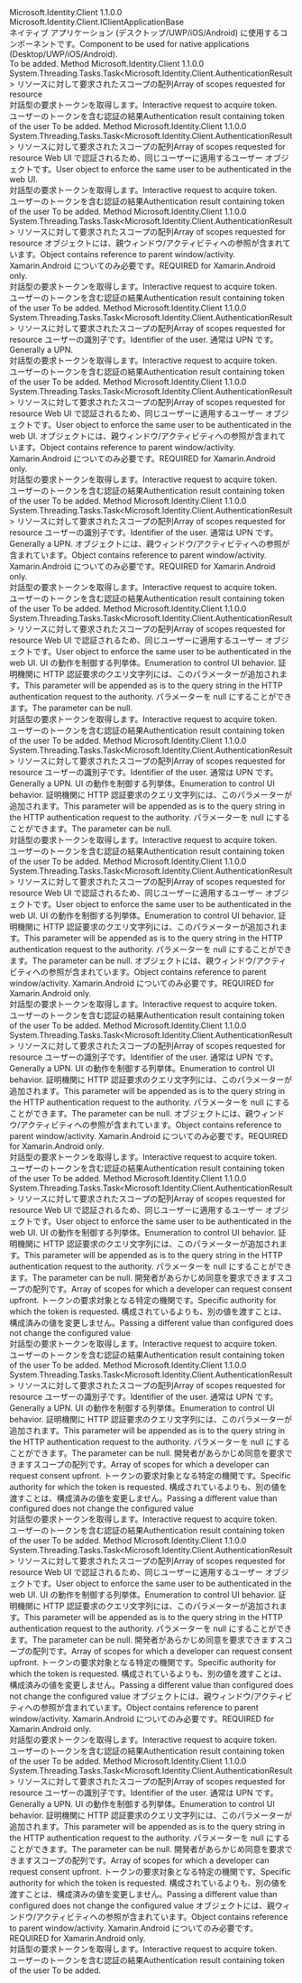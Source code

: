 <Type Name="IPublicClientApplication" FullName="Microsoft.Identity.Client.IPublicClientApplication">
  <TypeSignature Language="C#" Value="public interface IPublicClientApplication : Microsoft.Identity.Client.IClientApplicationBase" />
  <TypeSignature Language="ILAsm" Value=".class public interface auto ansi abstract IPublicClientApplication implements class Microsoft.Identity.Client.IClientApplicationBase" />
  <TypeSignature Language="DocId" Value="T:Microsoft.Identity.Client.IPublicClientApplication" />
  <TypeSignature Language="VB.NET" Value="Public Interface IPublicClientApplication&#xA;Implements IClientApplicationBase" />
  <TypeSignature Language="F#" Value="type IPublicClientApplication = interface&#xA;    interface IClientApplicationBase" />
  <AssemblyInfo>
    <AssemblyName>Microsoft.Identity.Client</AssemblyName>
    <AssemblyVersion>1.1.0.0</AssemblyVersion>
  </AssemblyInfo>
  <Interfaces>
    <Interface>
      <InterfaceName>Microsoft.Identity.Client.IClientApplicationBase</InterfaceName>
    </Interface>
  </Interfaces>
  <Docs>
    <summary>
            <span data-ttu-id="3cfb1-101">ネイティブ アプリケーション (デスクトップ/UWP/iOS/Android) に使用するコンポーネントです。</span><span class="sxs-lookup"><span data-stu-id="3cfb1-101">Component to be used for native applications (Desktop/UWP/iOS/Android).</span></span>
            </summary>
    <remarks>To be added.</remarks>
  </Docs>
  <Members>
    <Member MemberName="AcquireTokenAsync">
      <MemberSignature Language="C#" Value="public System.Threading.Tasks.Task&lt;Microsoft.Identity.Client.AuthenticationResult&gt; AcquireTokenAsync (System.Collections.Generic.IEnumerable&lt;string&gt; scopes);" />
      <MemberSignature Language="ILAsm" Value=".method public hidebysig newslot virtual instance class System.Threading.Tasks.Task`1&lt;class Microsoft.Identity.Client.AuthenticationResult&gt; AcquireTokenAsync(class System.Collections.Generic.IEnumerable`1&lt;string&gt; scopes) cil managed" />
      <MemberSignature Language="DocId" Value="M:Microsoft.Identity.Client.IPublicClientApplication.AcquireTokenAsync(System.Collections.Generic.IEnumerable{System.String})" />
      <MemberSignature Language="VB.NET" Value="Public Function AcquireTokenAsync (scopes As IEnumerable(Of String)) As Task(Of AuthenticationResult)" />
      <MemberSignature Language="F#" Value="abstract member AcquireTokenAsync : seq&lt;string&gt; -&gt; System.Threading.Tasks.Task&lt;Microsoft.Identity.Client.AuthenticationResult&gt;" Usage="iPublicClientApplication.AcquireTokenAsync scopes" />
      <MemberType>Method</MemberType>
      <AssemblyInfo>
        <AssemblyName>Microsoft.Identity.Client</AssemblyName>
        <AssemblyVersion>1.1.0.0</AssemblyVersion>
      </AssemblyInfo>
      <ReturnValue>
        <ReturnType>System.Threading.Tasks.Task&lt;Microsoft.Identity.Client.AuthenticationResult&gt;</ReturnType>
      </ReturnValue>
      <Parameters>
        <Parameter Name="scopes" Type="System.Collections.Generic.IEnumerable&lt;System.String&gt;" />
      </Parameters>
      <Docs>
        <param name="scopes"><span data-ttu-id="3cfb1-102">リソースに対して要求されたスコープの配列</span><span class="sxs-lookup"><span data-stu-id="3cfb1-102">Array of scopes requested for resource</span></span></param>
        <summary>
            <span data-ttu-id="3cfb1-103">対話型の要求トークンを取得します。</span><span class="sxs-lookup"><span data-stu-id="3cfb1-103">Interactive request to acquire token.</span></span> 
            </summary>
        <returns><span data-ttu-id="3cfb1-104">ユーザーのトークンを含む認証の結果</span><span class="sxs-lookup"><span data-stu-id="3cfb1-104">Authentication result containing token of the user</span></span></returns>
        <remarks>To be added.</remarks>
      </Docs>
    </Member>
    <Member MemberName="AcquireTokenAsync">
      <MemberSignature Language="C#" Value="public System.Threading.Tasks.Task&lt;Microsoft.Identity.Client.AuthenticationResult&gt; AcquireTokenAsync (System.Collections.Generic.IEnumerable&lt;string&gt; scopes, Microsoft.Identity.Client.IUser user);" />
      <MemberSignature Language="ILAsm" Value=".method public hidebysig newslot virtual instance class System.Threading.Tasks.Task`1&lt;class Microsoft.Identity.Client.AuthenticationResult&gt; AcquireTokenAsync(class System.Collections.Generic.IEnumerable`1&lt;string&gt; scopes, class Microsoft.Identity.Client.IUser user) cil managed" />
      <MemberSignature Language="DocId" Value="M:Microsoft.Identity.Client.IPublicClientApplication.AcquireTokenAsync(System.Collections.Generic.IEnumerable{System.String},Microsoft.Identity.Client.IUser)" />
      <MemberSignature Language="VB.NET" Value="Public Function AcquireTokenAsync (scopes As IEnumerable(Of String), user As IUser) As Task(Of AuthenticationResult)" />
      <MemberSignature Language="F#" Value="abstract member AcquireTokenAsync : seq&lt;string&gt; * Microsoft.Identity.Client.IUser -&gt; System.Threading.Tasks.Task&lt;Microsoft.Identity.Client.AuthenticationResult&gt;" Usage="iPublicClientApplication.AcquireTokenAsync (scopes, user)" />
      <MemberType>Method</MemberType>
      <AssemblyInfo>
        <AssemblyName>Microsoft.Identity.Client</AssemblyName>
        <AssemblyVersion>1.1.0.0</AssemblyVersion>
      </AssemblyInfo>
      <ReturnValue>
        <ReturnType>System.Threading.Tasks.Task&lt;Microsoft.Identity.Client.AuthenticationResult&gt;</ReturnType>
      </ReturnValue>
      <Parameters>
        <Parameter Name="scopes" Type="System.Collections.Generic.IEnumerable&lt;System.String&gt;" />
        <Parameter Name="user" Type="Microsoft.Identity.Client.IUser" />
      </Parameters>
      <Docs>
        <param name="scopes"><span data-ttu-id="3cfb1-105">リソースに対して要求されたスコープの配列</span><span class="sxs-lookup"><span data-stu-id="3cfb1-105">Array of scopes requested for resource</span></span></param>
        <param name="user"><span data-ttu-id="3cfb1-106">Web UI で認証されるため、同じユーザーに適用するユーザー オブジェクトです。</span><span class="sxs-lookup"><span data-stu-id="3cfb1-106">User object to enforce the same user to be authenticated in the web UI.</span></span></param>
        <summary>
            <span data-ttu-id="3cfb1-107">対話型の要求トークンを取得します。</span><span class="sxs-lookup"><span data-stu-id="3cfb1-107">Interactive request to acquire token.</span></span> 
            </summary>
        <returns><span data-ttu-id="3cfb1-108">ユーザーのトークンを含む認証の結果</span><span class="sxs-lookup"><span data-stu-id="3cfb1-108">Authentication result containing token of the user</span></span></returns>
        <remarks>To be added.</remarks>
      </Docs>
    </Member>
    <Member MemberName="AcquireTokenAsync">
      <MemberSignature Language="C#" Value="public System.Threading.Tasks.Task&lt;Microsoft.Identity.Client.AuthenticationResult&gt; AcquireTokenAsync (System.Collections.Generic.IEnumerable&lt;string&gt; scopes, Microsoft.Identity.Client.UIParent parent);" />
      <MemberSignature Language="ILAsm" Value=".method public hidebysig newslot virtual instance class System.Threading.Tasks.Task`1&lt;class Microsoft.Identity.Client.AuthenticationResult&gt; AcquireTokenAsync(class System.Collections.Generic.IEnumerable`1&lt;string&gt; scopes, class Microsoft.Identity.Client.UIParent parent) cil managed" />
      <MemberSignature Language="DocId" Value="M:Microsoft.Identity.Client.IPublicClientApplication.AcquireTokenAsync(System.Collections.Generic.IEnumerable{System.String},Microsoft.Identity.Client.UIParent)" />
      <MemberSignature Language="VB.NET" Value="Public Function AcquireTokenAsync (scopes As IEnumerable(Of String), parent As UIParent) As Task(Of AuthenticationResult)" />
      <MemberSignature Language="F#" Value="abstract member AcquireTokenAsync : seq&lt;string&gt; * Microsoft.Identity.Client.UIParent -&gt; System.Threading.Tasks.Task&lt;Microsoft.Identity.Client.AuthenticationResult&gt;" Usage="iPublicClientApplication.AcquireTokenAsync (scopes, parent)" />
      <MemberType>Method</MemberType>
      <AssemblyInfo>
        <AssemblyName>Microsoft.Identity.Client</AssemblyName>
        <AssemblyVersion>1.1.0.0</AssemblyVersion>
      </AssemblyInfo>
      <ReturnValue>
        <ReturnType>System.Threading.Tasks.Task&lt;Microsoft.Identity.Client.AuthenticationResult&gt;</ReturnType>
      </ReturnValue>
      <Parameters>
        <Parameter Name="scopes" Type="System.Collections.Generic.IEnumerable&lt;System.String&gt;" />
        <Parameter Name="parent" Type="Microsoft.Identity.Client.UIParent" />
      </Parameters>
      <Docs>
        <param name="scopes"><span data-ttu-id="3cfb1-109">リソースに対して要求されたスコープの配列</span><span class="sxs-lookup"><span data-stu-id="3cfb1-109">Array of scopes requested for resource</span></span></param>
        <param name="parent"><span data-ttu-id="3cfb1-110">オブジェクトには、親ウィンドウ/アクティビティへの参照が含まれています。</span><span class="sxs-lookup"><span data-stu-id="3cfb1-110">Object contains reference to parent window/activity.</span></span> <span data-ttu-id="3cfb1-111">Xamarin.Android についてのみ必要です。</span><span class="sxs-lookup"><span data-stu-id="3cfb1-111">REQUIRED for Xamarin.Android only.</span></span></param>
        <summary>
            <span data-ttu-id="3cfb1-112">対話型の要求トークンを取得します。</span><span class="sxs-lookup"><span data-stu-id="3cfb1-112">Interactive request to acquire token.</span></span> 
            </summary>
        <returns><span data-ttu-id="3cfb1-113">ユーザーのトークンを含む認証の結果</span><span class="sxs-lookup"><span data-stu-id="3cfb1-113">Authentication result containing token of the user</span></span></returns>
        <remarks>To be added.</remarks>
      </Docs>
    </Member>
    <Member MemberName="AcquireTokenAsync">
      <MemberSignature Language="C#" Value="public System.Threading.Tasks.Task&lt;Microsoft.Identity.Client.AuthenticationResult&gt; AcquireTokenAsync (System.Collections.Generic.IEnumerable&lt;string&gt; scopes, string loginHint);" />
      <MemberSignature Language="ILAsm" Value=".method public hidebysig newslot virtual instance class System.Threading.Tasks.Task`1&lt;class Microsoft.Identity.Client.AuthenticationResult&gt; AcquireTokenAsync(class System.Collections.Generic.IEnumerable`1&lt;string&gt; scopes, string loginHint) cil managed" />
      <MemberSignature Language="DocId" Value="M:Microsoft.Identity.Client.IPublicClientApplication.AcquireTokenAsync(System.Collections.Generic.IEnumerable{System.String},System.String)" />
      <MemberSignature Language="VB.NET" Value="Public Function AcquireTokenAsync (scopes As IEnumerable(Of String), loginHint As String) As Task(Of AuthenticationResult)" />
      <MemberSignature Language="F#" Value="abstract member AcquireTokenAsync : seq&lt;string&gt; * string -&gt; System.Threading.Tasks.Task&lt;Microsoft.Identity.Client.AuthenticationResult&gt;" Usage="iPublicClientApplication.AcquireTokenAsync (scopes, loginHint)" />
      <MemberType>Method</MemberType>
      <AssemblyInfo>
        <AssemblyName>Microsoft.Identity.Client</AssemblyName>
        <AssemblyVersion>1.1.0.0</AssemblyVersion>
      </AssemblyInfo>
      <ReturnValue>
        <ReturnType>System.Threading.Tasks.Task&lt;Microsoft.Identity.Client.AuthenticationResult&gt;</ReturnType>
      </ReturnValue>
      <Parameters>
        <Parameter Name="scopes" Type="System.Collections.Generic.IEnumerable&lt;System.String&gt;" />
        <Parameter Name="loginHint" Type="System.String" />
      </Parameters>
      <Docs>
        <param name="scopes"><span data-ttu-id="3cfb1-114">リソースに対して要求されたスコープの配列</span><span class="sxs-lookup"><span data-stu-id="3cfb1-114">Array of scopes requested for resource</span></span></param>
        <param name="loginHint"><span data-ttu-id="3cfb1-115">ユーザーの識別子です。</span><span class="sxs-lookup"><span data-stu-id="3cfb1-115">Identifier of the user.</span></span> <span data-ttu-id="3cfb1-116">通常は UPN です。</span><span class="sxs-lookup"><span data-stu-id="3cfb1-116">Generally a UPN.</span></span></param>
        <summary>
            <span data-ttu-id="3cfb1-117">対話型の要求トークンを取得します。</span><span class="sxs-lookup"><span data-stu-id="3cfb1-117">Interactive request to acquire token.</span></span> 
            </summary>
        <returns><span data-ttu-id="3cfb1-118">ユーザーのトークンを含む認証の結果</span><span class="sxs-lookup"><span data-stu-id="3cfb1-118">Authentication result containing token of the user</span></span></returns>
        <remarks>To be added.</remarks>
      </Docs>
    </Member>
    <Member MemberName="AcquireTokenAsync">
      <MemberSignature Language="C#" Value="public System.Threading.Tasks.Task&lt;Microsoft.Identity.Client.AuthenticationResult&gt; AcquireTokenAsync (System.Collections.Generic.IEnumerable&lt;string&gt; scopes, Microsoft.Identity.Client.IUser user, Microsoft.Identity.Client.UIParent parent);" />
      <MemberSignature Language="ILAsm" Value=".method public hidebysig newslot virtual instance class System.Threading.Tasks.Task`1&lt;class Microsoft.Identity.Client.AuthenticationResult&gt; AcquireTokenAsync(class System.Collections.Generic.IEnumerable`1&lt;string&gt; scopes, class Microsoft.Identity.Client.IUser user, class Microsoft.Identity.Client.UIParent parent) cil managed" />
      <MemberSignature Language="DocId" Value="M:Microsoft.Identity.Client.IPublicClientApplication.AcquireTokenAsync(System.Collections.Generic.IEnumerable{System.String},Microsoft.Identity.Client.IUser,Microsoft.Identity.Client.UIParent)" />
      <MemberSignature Language="VB.NET" Value="Public Function AcquireTokenAsync (scopes As IEnumerable(Of String), user As IUser, parent As UIParent) As Task(Of AuthenticationResult)" />
      <MemberSignature Language="F#" Value="abstract member AcquireTokenAsync : seq&lt;string&gt; * Microsoft.Identity.Client.IUser * Microsoft.Identity.Client.UIParent -&gt; System.Threading.Tasks.Task&lt;Microsoft.Identity.Client.AuthenticationResult&gt;" Usage="iPublicClientApplication.AcquireTokenAsync (scopes, user, parent)" />
      <MemberType>Method</MemberType>
      <AssemblyInfo>
        <AssemblyName>Microsoft.Identity.Client</AssemblyName>
        <AssemblyVersion>1.1.0.0</AssemblyVersion>
      </AssemblyInfo>
      <ReturnValue>
        <ReturnType>System.Threading.Tasks.Task&lt;Microsoft.Identity.Client.AuthenticationResult&gt;</ReturnType>
      </ReturnValue>
      <Parameters>
        <Parameter Name="scopes" Type="System.Collections.Generic.IEnumerable&lt;System.String&gt;" />
        <Parameter Name="user" Type="Microsoft.Identity.Client.IUser" />
        <Parameter Name="parent" Type="Microsoft.Identity.Client.UIParent" />
      </Parameters>
      <Docs>
        <param name="scopes"><span data-ttu-id="3cfb1-119">リソースに対して要求されたスコープの配列</span><span class="sxs-lookup"><span data-stu-id="3cfb1-119">Array of scopes requested for resource</span></span></param>
        <param name="user"><span data-ttu-id="3cfb1-120">Web UI で認証されるため、同じユーザーに適用するユーザー オブジェクトです。</span><span class="sxs-lookup"><span data-stu-id="3cfb1-120">User object to enforce the same user to be authenticated in the web UI.</span></span></param>
        <param name="parent"><span data-ttu-id="3cfb1-121">オブジェクトには、親ウィンドウ/アクティビティへの参照が含まれています。</span><span class="sxs-lookup"><span data-stu-id="3cfb1-121">Object contains reference to parent window/activity.</span></span> <span data-ttu-id="3cfb1-122">Xamarin.Android についてのみ必要です。</span><span class="sxs-lookup"><span data-stu-id="3cfb1-122">REQUIRED for Xamarin.Android only.</span></span></param>
        <summary>
            <span data-ttu-id="3cfb1-123">対話型の要求トークンを取得します。</span><span class="sxs-lookup"><span data-stu-id="3cfb1-123">Interactive request to acquire token.</span></span> 
            </summary>
        <returns><span data-ttu-id="3cfb1-124">ユーザーのトークンを含む認証の結果</span><span class="sxs-lookup"><span data-stu-id="3cfb1-124">Authentication result containing token of the user</span></span></returns>
        <remarks>To be added.</remarks>
      </Docs>
    </Member>
    <Member MemberName="AcquireTokenAsync">
      <MemberSignature Language="C#" Value="public System.Threading.Tasks.Task&lt;Microsoft.Identity.Client.AuthenticationResult&gt; AcquireTokenAsync (System.Collections.Generic.IEnumerable&lt;string&gt; scopes, string loginHint, Microsoft.Identity.Client.UIParent parent);" />
      <MemberSignature Language="ILAsm" Value=".method public hidebysig newslot virtual instance class System.Threading.Tasks.Task`1&lt;class Microsoft.Identity.Client.AuthenticationResult&gt; AcquireTokenAsync(class System.Collections.Generic.IEnumerable`1&lt;string&gt; scopes, string loginHint, class Microsoft.Identity.Client.UIParent parent) cil managed" />
      <MemberSignature Language="DocId" Value="M:Microsoft.Identity.Client.IPublicClientApplication.AcquireTokenAsync(System.Collections.Generic.IEnumerable{System.String},System.String,Microsoft.Identity.Client.UIParent)" />
      <MemberSignature Language="VB.NET" Value="Public Function AcquireTokenAsync (scopes As IEnumerable(Of String), loginHint As String, parent As UIParent) As Task(Of AuthenticationResult)" />
      <MemberSignature Language="F#" Value="abstract member AcquireTokenAsync : seq&lt;string&gt; * string * Microsoft.Identity.Client.UIParent -&gt; System.Threading.Tasks.Task&lt;Microsoft.Identity.Client.AuthenticationResult&gt;" Usage="iPublicClientApplication.AcquireTokenAsync (scopes, loginHint, parent)" />
      <MemberType>Method</MemberType>
      <AssemblyInfo>
        <AssemblyName>Microsoft.Identity.Client</AssemblyName>
        <AssemblyVersion>1.1.0.0</AssemblyVersion>
      </AssemblyInfo>
      <ReturnValue>
        <ReturnType>System.Threading.Tasks.Task&lt;Microsoft.Identity.Client.AuthenticationResult&gt;</ReturnType>
      </ReturnValue>
      <Parameters>
        <Parameter Name="scopes" Type="System.Collections.Generic.IEnumerable&lt;System.String&gt;" />
        <Parameter Name="loginHint" Type="System.String" />
        <Parameter Name="parent" Type="Microsoft.Identity.Client.UIParent" />
      </Parameters>
      <Docs>
        <param name="scopes"><span data-ttu-id="3cfb1-125">リソースに対して要求されたスコープの配列</span><span class="sxs-lookup"><span data-stu-id="3cfb1-125">Array of scopes requested for resource</span></span></param>
        <param name="loginHint"><span data-ttu-id="3cfb1-126">ユーザーの識別子です。</span><span class="sxs-lookup"><span data-stu-id="3cfb1-126">Identifier of the user.</span></span> <span data-ttu-id="3cfb1-127">通常は UPN です。</span><span class="sxs-lookup"><span data-stu-id="3cfb1-127">Generally a UPN.</span></span></param>
        <param name="parent"><span data-ttu-id="3cfb1-128">オブジェクトには、親ウィンドウ/アクティビティへの参照が含まれています。</span><span class="sxs-lookup"><span data-stu-id="3cfb1-128">Object contains reference to parent window/activity.</span></span> <span data-ttu-id="3cfb1-129">Xamarin.Android についてのみ必要です。</span><span class="sxs-lookup"><span data-stu-id="3cfb1-129">REQUIRED for Xamarin.Android only.</span></span></param>
        <summary>
            <span data-ttu-id="3cfb1-130">対話型の要求トークンを取得します。</span><span class="sxs-lookup"><span data-stu-id="3cfb1-130">Interactive request to acquire token.</span></span> 
            </summary>
        <returns><span data-ttu-id="3cfb1-131">ユーザーのトークンを含む認証の結果</span><span class="sxs-lookup"><span data-stu-id="3cfb1-131">Authentication result containing token of the user</span></span></returns>
        <remarks>To be added.</remarks>
      </Docs>
    </Member>
    <Member MemberName="AcquireTokenAsync">
      <MemberSignature Language="C#" Value="public System.Threading.Tasks.Task&lt;Microsoft.Identity.Client.AuthenticationResult&gt; AcquireTokenAsync (System.Collections.Generic.IEnumerable&lt;string&gt; scopes, Microsoft.Identity.Client.IUser user, Microsoft.Identity.Client.UIBehavior behavior, string extraQueryParameters);" />
      <MemberSignature Language="ILAsm" Value=".method public hidebysig newslot virtual instance class System.Threading.Tasks.Task`1&lt;class Microsoft.Identity.Client.AuthenticationResult&gt; AcquireTokenAsync(class System.Collections.Generic.IEnumerable`1&lt;string&gt; scopes, class Microsoft.Identity.Client.IUser user, valuetype Microsoft.Identity.Client.UIBehavior behavior, string extraQueryParameters) cil managed" />
      <MemberSignature Language="DocId" Value="M:Microsoft.Identity.Client.IPublicClientApplication.AcquireTokenAsync(System.Collections.Generic.IEnumerable{System.String},Microsoft.Identity.Client.IUser,Microsoft.Identity.Client.UIBehavior,System.String)" />
      <MemberSignature Language="VB.NET" Value="Public Function AcquireTokenAsync (scopes As IEnumerable(Of String), user As IUser, behavior As UIBehavior, extraQueryParameters As String) As Task(Of AuthenticationResult)" />
      <MemberSignature Language="F#" Value="abstract member AcquireTokenAsync : seq&lt;string&gt; * Microsoft.Identity.Client.IUser * Microsoft.Identity.Client.UIBehavior * string -&gt; System.Threading.Tasks.Task&lt;Microsoft.Identity.Client.AuthenticationResult&gt;" Usage="iPublicClientApplication.AcquireTokenAsync (scopes, user, behavior, extraQueryParameters)" />
      <MemberType>Method</MemberType>
      <AssemblyInfo>
        <AssemblyName>Microsoft.Identity.Client</AssemblyName>
        <AssemblyVersion>1.1.0.0</AssemblyVersion>
      </AssemblyInfo>
      <ReturnValue>
        <ReturnType>System.Threading.Tasks.Task&lt;Microsoft.Identity.Client.AuthenticationResult&gt;</ReturnType>
      </ReturnValue>
      <Parameters>
        <Parameter Name="scopes" Type="System.Collections.Generic.IEnumerable&lt;System.String&gt;" />
        <Parameter Name="user" Type="Microsoft.Identity.Client.IUser" />
        <Parameter Name="behavior" Type="Microsoft.Identity.Client.UIBehavior" />
        <Parameter Name="extraQueryParameters" Type="System.String" />
      </Parameters>
      <Docs>
        <param name="scopes"><span data-ttu-id="3cfb1-132">リソースに対して要求されたスコープの配列</span><span class="sxs-lookup"><span data-stu-id="3cfb1-132">Array of scopes requested for resource</span></span></param>
        <param name="user"><span data-ttu-id="3cfb1-133">Web UI で認証されるため、同じユーザーに適用するユーザー オブジェクトです。</span><span class="sxs-lookup"><span data-stu-id="3cfb1-133">User object to enforce the same user to be authenticated in the web UI.</span></span></param>
        <param name="behavior"><span data-ttu-id="3cfb1-134">UI の動作を制御する列挙体。</span><span class="sxs-lookup"><span data-stu-id="3cfb1-134">Enumeration to control UI behavior.</span></span></param>
        <param name="extraQueryParameters"><span data-ttu-id="3cfb1-135">証明機関に HTTP 認証要求のクエリ文字列には、このパラメーターが追加されます。</span><span class="sxs-lookup"><span data-stu-id="3cfb1-135">This parameter will be appended as is to the query string in the HTTP authentication request to the authority.</span></span> <span data-ttu-id="3cfb1-136">パラメーターを null にすることができます。</span><span class="sxs-lookup"><span data-stu-id="3cfb1-136">The parameter can be null.</span></span></param>
        <summary>
            <span data-ttu-id="3cfb1-137">対話型の要求トークンを取得します。</span><span class="sxs-lookup"><span data-stu-id="3cfb1-137">Interactive request to acquire token.</span></span> 
            </summary>
        <returns><span data-ttu-id="3cfb1-138">ユーザーのトークンを含む認証の結果</span><span class="sxs-lookup"><span data-stu-id="3cfb1-138">Authentication result containing token of the user</span></span></returns>
        <remarks>To be added.</remarks>
      </Docs>
    </Member>
    <Member MemberName="AcquireTokenAsync">
      <MemberSignature Language="C#" Value="public System.Threading.Tasks.Task&lt;Microsoft.Identity.Client.AuthenticationResult&gt; AcquireTokenAsync (System.Collections.Generic.IEnumerable&lt;string&gt; scopes, string loginHint, Microsoft.Identity.Client.UIBehavior behavior, string extraQueryParameters);" />
      <MemberSignature Language="ILAsm" Value=".method public hidebysig newslot virtual instance class System.Threading.Tasks.Task`1&lt;class Microsoft.Identity.Client.AuthenticationResult&gt; AcquireTokenAsync(class System.Collections.Generic.IEnumerable`1&lt;string&gt; scopes, string loginHint, valuetype Microsoft.Identity.Client.UIBehavior behavior, string extraQueryParameters) cil managed" />
      <MemberSignature Language="DocId" Value="M:Microsoft.Identity.Client.IPublicClientApplication.AcquireTokenAsync(System.Collections.Generic.IEnumerable{System.String},System.String,Microsoft.Identity.Client.UIBehavior,System.String)" />
      <MemberSignature Language="VB.NET" Value="Public Function AcquireTokenAsync (scopes As IEnumerable(Of String), loginHint As String, behavior As UIBehavior, extraQueryParameters As String) As Task(Of AuthenticationResult)" />
      <MemberSignature Language="F#" Value="abstract member AcquireTokenAsync : seq&lt;string&gt; * string * Microsoft.Identity.Client.UIBehavior * string -&gt; System.Threading.Tasks.Task&lt;Microsoft.Identity.Client.AuthenticationResult&gt;" Usage="iPublicClientApplication.AcquireTokenAsync (scopes, loginHint, behavior, extraQueryParameters)" />
      <MemberType>Method</MemberType>
      <AssemblyInfo>
        <AssemblyName>Microsoft.Identity.Client</AssemblyName>
        <AssemblyVersion>1.1.0.0</AssemblyVersion>
      </AssemblyInfo>
      <ReturnValue>
        <ReturnType>System.Threading.Tasks.Task&lt;Microsoft.Identity.Client.AuthenticationResult&gt;</ReturnType>
      </ReturnValue>
      <Parameters>
        <Parameter Name="scopes" Type="System.Collections.Generic.IEnumerable&lt;System.String&gt;" />
        <Parameter Name="loginHint" Type="System.String" />
        <Parameter Name="behavior" Type="Microsoft.Identity.Client.UIBehavior" />
        <Parameter Name="extraQueryParameters" Type="System.String" />
      </Parameters>
      <Docs>
        <param name="scopes"><span data-ttu-id="3cfb1-139">リソースに対して要求されたスコープの配列</span><span class="sxs-lookup"><span data-stu-id="3cfb1-139">Array of scopes requested for resource</span></span></param>
        <param name="loginHint"><span data-ttu-id="3cfb1-140">ユーザーの識別子です。</span><span class="sxs-lookup"><span data-stu-id="3cfb1-140">Identifier of the user.</span></span> <span data-ttu-id="3cfb1-141">通常は UPN です。</span><span class="sxs-lookup"><span data-stu-id="3cfb1-141">Generally a UPN.</span></span></param>
        <param name="behavior"><span data-ttu-id="3cfb1-142">UI の動作を制御する列挙体。</span><span class="sxs-lookup"><span data-stu-id="3cfb1-142">Enumeration to control UI behavior.</span></span></param>
        <param name="extraQueryParameters"><span data-ttu-id="3cfb1-143">証明機関に HTTP 認証要求のクエリ文字列には、このパラメーターが追加されます。</span><span class="sxs-lookup"><span data-stu-id="3cfb1-143">This parameter will be appended as is to the query string in the HTTP authentication request to the authority.</span></span> <span data-ttu-id="3cfb1-144">パラメーターを null にすることができます。</span><span class="sxs-lookup"><span data-stu-id="3cfb1-144">The parameter can be null.</span></span></param>
        <summary>
            <span data-ttu-id="3cfb1-145">対話型の要求トークンを取得します。</span><span class="sxs-lookup"><span data-stu-id="3cfb1-145">Interactive request to acquire token.</span></span> 
            </summary>
        <returns><span data-ttu-id="3cfb1-146">ユーザーのトークンを含む認証の結果</span><span class="sxs-lookup"><span data-stu-id="3cfb1-146">Authentication result containing token of the user</span></span></returns>
        <remarks>To be added.</remarks>
      </Docs>
    </Member>
    <Member MemberName="AcquireTokenAsync">
      <MemberSignature Language="C#" Value="public System.Threading.Tasks.Task&lt;Microsoft.Identity.Client.AuthenticationResult&gt; AcquireTokenAsync (System.Collections.Generic.IEnumerable&lt;string&gt; scopes, Microsoft.Identity.Client.IUser user, Microsoft.Identity.Client.UIBehavior behavior, string extraQueryParameters, Microsoft.Identity.Client.UIParent parent);" />
      <MemberSignature Language="ILAsm" Value=".method public hidebysig newslot virtual instance class System.Threading.Tasks.Task`1&lt;class Microsoft.Identity.Client.AuthenticationResult&gt; AcquireTokenAsync(class System.Collections.Generic.IEnumerable`1&lt;string&gt; scopes, class Microsoft.Identity.Client.IUser user, valuetype Microsoft.Identity.Client.UIBehavior behavior, string extraQueryParameters, class Microsoft.Identity.Client.UIParent parent) cil managed" />
      <MemberSignature Language="DocId" Value="M:Microsoft.Identity.Client.IPublicClientApplication.AcquireTokenAsync(System.Collections.Generic.IEnumerable{System.String},Microsoft.Identity.Client.IUser,Microsoft.Identity.Client.UIBehavior,System.String,Microsoft.Identity.Client.UIParent)" />
      <MemberSignature Language="VB.NET" Value="Public Function AcquireTokenAsync (scopes As IEnumerable(Of String), user As IUser, behavior As UIBehavior, extraQueryParameters As String, parent As UIParent) As Task(Of AuthenticationResult)" />
      <MemberSignature Language="F#" Value="abstract member AcquireTokenAsync : seq&lt;string&gt; * Microsoft.Identity.Client.IUser * Microsoft.Identity.Client.UIBehavior * string * Microsoft.Identity.Client.UIParent -&gt; System.Threading.Tasks.Task&lt;Microsoft.Identity.Client.AuthenticationResult&gt;" Usage="iPublicClientApplication.AcquireTokenAsync (scopes, user, behavior, extraQueryParameters, parent)" />
      <MemberType>Method</MemberType>
      <AssemblyInfo>
        <AssemblyName>Microsoft.Identity.Client</AssemblyName>
        <AssemblyVersion>1.1.0.0</AssemblyVersion>
      </AssemblyInfo>
      <ReturnValue>
        <ReturnType>System.Threading.Tasks.Task&lt;Microsoft.Identity.Client.AuthenticationResult&gt;</ReturnType>
      </ReturnValue>
      <Parameters>
        <Parameter Name="scopes" Type="System.Collections.Generic.IEnumerable&lt;System.String&gt;" />
        <Parameter Name="user" Type="Microsoft.Identity.Client.IUser" />
        <Parameter Name="behavior" Type="Microsoft.Identity.Client.UIBehavior" />
        <Parameter Name="extraQueryParameters" Type="System.String" />
        <Parameter Name="parent" Type="Microsoft.Identity.Client.UIParent" />
      </Parameters>
      <Docs>
        <param name="scopes"><span data-ttu-id="3cfb1-147">リソースに対して要求されたスコープの配列</span><span class="sxs-lookup"><span data-stu-id="3cfb1-147">Array of scopes requested for resource</span></span></param>
        <param name="user"><span data-ttu-id="3cfb1-148">Web UI で認証されるため、同じユーザーに適用するユーザー オブジェクトです。</span><span class="sxs-lookup"><span data-stu-id="3cfb1-148">User object to enforce the same user to be authenticated in the web UI.</span></span></param>
        <param name="behavior"><span data-ttu-id="3cfb1-149">UI の動作を制御する列挙体。</span><span class="sxs-lookup"><span data-stu-id="3cfb1-149">Enumeration to control UI behavior.</span></span></param>
        <param name="extraQueryParameters"><span data-ttu-id="3cfb1-150">証明機関に HTTP 認証要求のクエリ文字列には、このパラメーターが追加されます。</span><span class="sxs-lookup"><span data-stu-id="3cfb1-150">This parameter will be appended as is to the query string in the HTTP authentication request to the authority.</span></span> <span data-ttu-id="3cfb1-151">パラメーターを null にすることができます。</span><span class="sxs-lookup"><span data-stu-id="3cfb1-151">The parameter can be null.</span></span></param>
        <param name="parent"><span data-ttu-id="3cfb1-152">オブジェクトには、親ウィンドウ/アクティビティへの参照が含まれています。</span><span class="sxs-lookup"><span data-stu-id="3cfb1-152">Object contains reference to parent window/activity.</span></span> <span data-ttu-id="3cfb1-153">Xamarin.Android についてのみ必要です。</span><span class="sxs-lookup"><span data-stu-id="3cfb1-153">REQUIRED for Xamarin.Android only.</span></span></param>
        <summary>
            <span data-ttu-id="3cfb1-154">対話型の要求トークンを取得します。</span><span class="sxs-lookup"><span data-stu-id="3cfb1-154">Interactive request to acquire token.</span></span> 
            </summary>
        <returns><span data-ttu-id="3cfb1-155">ユーザーのトークンを含む認証の結果</span><span class="sxs-lookup"><span data-stu-id="3cfb1-155">Authentication result containing token of the user</span></span></returns>
        <remarks>To be added.</remarks>
      </Docs>
    </Member>
    <Member MemberName="AcquireTokenAsync">
      <MemberSignature Language="C#" Value="public System.Threading.Tasks.Task&lt;Microsoft.Identity.Client.AuthenticationResult&gt; AcquireTokenAsync (System.Collections.Generic.IEnumerable&lt;string&gt; scopes, string loginHint, Microsoft.Identity.Client.UIBehavior behavior, string extraQueryParameters, Microsoft.Identity.Client.UIParent parent);" />
      <MemberSignature Language="ILAsm" Value=".method public hidebysig newslot virtual instance class System.Threading.Tasks.Task`1&lt;class Microsoft.Identity.Client.AuthenticationResult&gt; AcquireTokenAsync(class System.Collections.Generic.IEnumerable`1&lt;string&gt; scopes, string loginHint, valuetype Microsoft.Identity.Client.UIBehavior behavior, string extraQueryParameters, class Microsoft.Identity.Client.UIParent parent) cil managed" />
      <MemberSignature Language="DocId" Value="M:Microsoft.Identity.Client.IPublicClientApplication.AcquireTokenAsync(System.Collections.Generic.IEnumerable{System.String},System.String,Microsoft.Identity.Client.UIBehavior,System.String,Microsoft.Identity.Client.UIParent)" />
      <MemberSignature Language="VB.NET" Value="Public Function AcquireTokenAsync (scopes As IEnumerable(Of String), loginHint As String, behavior As UIBehavior, extraQueryParameters As String, parent As UIParent) As Task(Of AuthenticationResult)" />
      <MemberSignature Language="F#" Value="abstract member AcquireTokenAsync : seq&lt;string&gt; * string * Microsoft.Identity.Client.UIBehavior * string * Microsoft.Identity.Client.UIParent -&gt; System.Threading.Tasks.Task&lt;Microsoft.Identity.Client.AuthenticationResult&gt;" Usage="iPublicClientApplication.AcquireTokenAsync (scopes, loginHint, behavior, extraQueryParameters, parent)" />
      <MemberType>Method</MemberType>
      <AssemblyInfo>
        <AssemblyName>Microsoft.Identity.Client</AssemblyName>
        <AssemblyVersion>1.1.0.0</AssemblyVersion>
      </AssemblyInfo>
      <ReturnValue>
        <ReturnType>System.Threading.Tasks.Task&lt;Microsoft.Identity.Client.AuthenticationResult&gt;</ReturnType>
      </ReturnValue>
      <Parameters>
        <Parameter Name="scopes" Type="System.Collections.Generic.IEnumerable&lt;System.String&gt;" />
        <Parameter Name="loginHint" Type="System.String" />
        <Parameter Name="behavior" Type="Microsoft.Identity.Client.UIBehavior" />
        <Parameter Name="extraQueryParameters" Type="System.String" />
        <Parameter Name="parent" Type="Microsoft.Identity.Client.UIParent" />
      </Parameters>
      <Docs>
        <param name="scopes"><span data-ttu-id="3cfb1-156">リソースに対して要求されたスコープの配列</span><span class="sxs-lookup"><span data-stu-id="3cfb1-156">Array of scopes requested for resource</span></span></param>
        <param name="loginHint"><span data-ttu-id="3cfb1-157">ユーザーの識別子です。</span><span class="sxs-lookup"><span data-stu-id="3cfb1-157">Identifier of the user.</span></span> <span data-ttu-id="3cfb1-158">通常は UPN です。</span><span class="sxs-lookup"><span data-stu-id="3cfb1-158">Generally a UPN.</span></span></param>
        <param name="behavior"><span data-ttu-id="3cfb1-159">UI の動作を制御する列挙体。</span><span class="sxs-lookup"><span data-stu-id="3cfb1-159">Enumeration to control UI behavior.</span></span></param>
        <param name="extraQueryParameters"><span data-ttu-id="3cfb1-160">証明機関に HTTP 認証要求のクエリ文字列には、このパラメーターが追加されます。</span><span class="sxs-lookup"><span data-stu-id="3cfb1-160">This parameter will be appended as is to the query string in the HTTP authentication request to the authority.</span></span> <span data-ttu-id="3cfb1-161">パラメーターを null にすることができます。</span><span class="sxs-lookup"><span data-stu-id="3cfb1-161">The parameter can be null.</span></span></param>
        <param name="parent"><span data-ttu-id="3cfb1-162">オブジェクトには、親ウィンドウ/アクティビティへの参照が含まれています。</span><span class="sxs-lookup"><span data-stu-id="3cfb1-162">Object contains reference to parent window/activity.</span></span> <span data-ttu-id="3cfb1-163">Xamarin.Android についてのみ必要です。</span><span class="sxs-lookup"><span data-stu-id="3cfb1-163">REQUIRED for Xamarin.Android only.</span></span></param>
        <summary>
            <span data-ttu-id="3cfb1-164">対話型の要求トークンを取得します。</span><span class="sxs-lookup"><span data-stu-id="3cfb1-164">Interactive request to acquire token.</span></span> 
            </summary>
        <returns><span data-ttu-id="3cfb1-165">ユーザーのトークンを含む認証の結果</span><span class="sxs-lookup"><span data-stu-id="3cfb1-165">Authentication result containing token of the user</span></span></returns>
        <remarks>To be added.</remarks>
      </Docs>
    </Member>
    <Member MemberName="AcquireTokenAsync">
      <MemberSignature Language="C#" Value="public System.Threading.Tasks.Task&lt;Microsoft.Identity.Client.AuthenticationResult&gt; AcquireTokenAsync (System.Collections.Generic.IEnumerable&lt;string&gt; scopes, Microsoft.Identity.Client.IUser user, Microsoft.Identity.Client.UIBehavior behavior, string extraQueryParameters, System.Collections.Generic.IEnumerable&lt;string&gt; extraScopesToConsent, string authority);" />
      <MemberSignature Language="ILAsm" Value=".method public hidebysig newslot virtual instance class System.Threading.Tasks.Task`1&lt;class Microsoft.Identity.Client.AuthenticationResult&gt; AcquireTokenAsync(class System.Collections.Generic.IEnumerable`1&lt;string&gt; scopes, class Microsoft.Identity.Client.IUser user, valuetype Microsoft.Identity.Client.UIBehavior behavior, string extraQueryParameters, class System.Collections.Generic.IEnumerable`1&lt;string&gt; extraScopesToConsent, string authority) cil managed" />
      <MemberSignature Language="DocId" Value="M:Microsoft.Identity.Client.IPublicClientApplication.AcquireTokenAsync(System.Collections.Generic.IEnumerable{System.String},Microsoft.Identity.Client.IUser,Microsoft.Identity.Client.UIBehavior,System.String,System.Collections.Generic.IEnumerable{System.String},System.String)" />
      <MemberSignature Language="VB.NET" Value="Public Function AcquireTokenAsync (scopes As IEnumerable(Of String), user As IUser, behavior As UIBehavior, extraQueryParameters As String, extraScopesToConsent As IEnumerable(Of String), authority As String) As Task(Of AuthenticationResult)" />
      <MemberSignature Language="F#" Value="abstract member AcquireTokenAsync : seq&lt;string&gt; * Microsoft.Identity.Client.IUser * Microsoft.Identity.Client.UIBehavior * string * seq&lt;string&gt; * string -&gt; System.Threading.Tasks.Task&lt;Microsoft.Identity.Client.AuthenticationResult&gt;" Usage="iPublicClientApplication.AcquireTokenAsync (scopes, user, behavior, extraQueryParameters, extraScopesToConsent, authority)" />
      <MemberType>Method</MemberType>
      <AssemblyInfo>
        <AssemblyName>Microsoft.Identity.Client</AssemblyName>
        <AssemblyVersion>1.1.0.0</AssemblyVersion>
      </AssemblyInfo>
      <ReturnValue>
        <ReturnType>System.Threading.Tasks.Task&lt;Microsoft.Identity.Client.AuthenticationResult&gt;</ReturnType>
      </ReturnValue>
      <Parameters>
        <Parameter Name="scopes" Type="System.Collections.Generic.IEnumerable&lt;System.String&gt;" />
        <Parameter Name="user" Type="Microsoft.Identity.Client.IUser" />
        <Parameter Name="behavior" Type="Microsoft.Identity.Client.UIBehavior" />
        <Parameter Name="extraQueryParameters" Type="System.String" />
        <Parameter Name="extraScopesToConsent" Type="System.Collections.Generic.IEnumerable&lt;System.String&gt;" />
        <Parameter Name="authority" Type="System.String" />
      </Parameters>
      <Docs>
        <param name="scopes"><span data-ttu-id="3cfb1-166">リソースに対して要求されたスコープの配列</span><span class="sxs-lookup"><span data-stu-id="3cfb1-166">Array of scopes requested for resource</span></span></param>
        <param name="user"><span data-ttu-id="3cfb1-167">Web UI で認証されるため、同じユーザーに適用するユーザー オブジェクトです。</span><span class="sxs-lookup"><span data-stu-id="3cfb1-167">User object to enforce the same user to be authenticated in the web UI.</span></span></param>
        <param name="behavior"><span data-ttu-id="3cfb1-168">UI の動作を制御する列挙体。</span><span class="sxs-lookup"><span data-stu-id="3cfb1-168">Enumeration to control UI behavior.</span></span></param>
        <param name="extraQueryParameters"><span data-ttu-id="3cfb1-169">証明機関に HTTP 認証要求のクエリ文字列には、このパラメーターが追加されます。</span><span class="sxs-lookup"><span data-stu-id="3cfb1-169">This parameter will be appended as is to the query string in the HTTP authentication request to the authority.</span></span> <span data-ttu-id="3cfb1-170">パラメーターを null にすることができます。</span><span class="sxs-lookup"><span data-stu-id="3cfb1-170">The parameter can be null.</span></span></param>
        <param name="extraScopesToConsent"><span data-ttu-id="3cfb1-171">開発者があらかじめ同意を要求できますスコープの配列です。</span><span class="sxs-lookup"><span data-stu-id="3cfb1-171">Array of scopes for which a developer can request consent upfront.</span></span></param>
        <param name="authority"><span data-ttu-id="3cfb1-172">トークンの要求対象となる特定の機関です。</span><span class="sxs-lookup"><span data-stu-id="3cfb1-172">Specific authority for which the token is requested.</span></span> <span data-ttu-id="3cfb1-173">構成されているよりも、別の値を渡すことは、構成済みの値を変更しません。</span><span class="sxs-lookup"><span data-stu-id="3cfb1-173">Passing a different value than configured does not change the configured value</span></span></param>
        <summary>
            <span data-ttu-id="3cfb1-174">対話型の要求トークンを取得します。</span><span class="sxs-lookup"><span data-stu-id="3cfb1-174">Interactive request to acquire token.</span></span> 
            </summary>
        <returns><span data-ttu-id="3cfb1-175">ユーザーのトークンを含む認証の結果</span><span class="sxs-lookup"><span data-stu-id="3cfb1-175">Authentication result containing token of the user</span></span></returns>
        <remarks>To be added.</remarks>
      </Docs>
    </Member>
    <Member MemberName="AcquireTokenAsync">
      <MemberSignature Language="C#" Value="public System.Threading.Tasks.Task&lt;Microsoft.Identity.Client.AuthenticationResult&gt; AcquireTokenAsync (System.Collections.Generic.IEnumerable&lt;string&gt; scopes, string loginHint, Microsoft.Identity.Client.UIBehavior behavior, string extraQueryParameters, System.Collections.Generic.IEnumerable&lt;string&gt; extraScopesToConsent, string authority);" />
      <MemberSignature Language="ILAsm" Value=".method public hidebysig newslot virtual instance class System.Threading.Tasks.Task`1&lt;class Microsoft.Identity.Client.AuthenticationResult&gt; AcquireTokenAsync(class System.Collections.Generic.IEnumerable`1&lt;string&gt; scopes, string loginHint, valuetype Microsoft.Identity.Client.UIBehavior behavior, string extraQueryParameters, class System.Collections.Generic.IEnumerable`1&lt;string&gt; extraScopesToConsent, string authority) cil managed" />
      <MemberSignature Language="DocId" Value="M:Microsoft.Identity.Client.IPublicClientApplication.AcquireTokenAsync(System.Collections.Generic.IEnumerable{System.String},System.String,Microsoft.Identity.Client.UIBehavior,System.String,System.Collections.Generic.IEnumerable{System.String},System.String)" />
      <MemberSignature Language="VB.NET" Value="Public Function AcquireTokenAsync (scopes As IEnumerable(Of String), loginHint As String, behavior As UIBehavior, extraQueryParameters As String, extraScopesToConsent As IEnumerable(Of String), authority As String) As Task(Of AuthenticationResult)" />
      <MemberSignature Language="F#" Value="abstract member AcquireTokenAsync : seq&lt;string&gt; * string * Microsoft.Identity.Client.UIBehavior * string * seq&lt;string&gt; * string -&gt; System.Threading.Tasks.Task&lt;Microsoft.Identity.Client.AuthenticationResult&gt;" Usage="iPublicClientApplication.AcquireTokenAsync (scopes, loginHint, behavior, extraQueryParameters, extraScopesToConsent, authority)" />
      <MemberType>Method</MemberType>
      <AssemblyInfo>
        <AssemblyName>Microsoft.Identity.Client</AssemblyName>
        <AssemblyVersion>1.1.0.0</AssemblyVersion>
      </AssemblyInfo>
      <ReturnValue>
        <ReturnType>System.Threading.Tasks.Task&lt;Microsoft.Identity.Client.AuthenticationResult&gt;</ReturnType>
      </ReturnValue>
      <Parameters>
        <Parameter Name="scopes" Type="System.Collections.Generic.IEnumerable&lt;System.String&gt;" />
        <Parameter Name="loginHint" Type="System.String" />
        <Parameter Name="behavior" Type="Microsoft.Identity.Client.UIBehavior" />
        <Parameter Name="extraQueryParameters" Type="System.String" />
        <Parameter Name="extraScopesToConsent" Type="System.Collections.Generic.IEnumerable&lt;System.String&gt;" />
        <Parameter Name="authority" Type="System.String" />
      </Parameters>
      <Docs>
        <param name="scopes"><span data-ttu-id="3cfb1-176">リソースに対して要求されたスコープの配列</span><span class="sxs-lookup"><span data-stu-id="3cfb1-176">Array of scopes requested for resource</span></span></param>
        <param name="loginHint"><span data-ttu-id="3cfb1-177">ユーザーの識別子です。</span><span class="sxs-lookup"><span data-stu-id="3cfb1-177">Identifier of the user.</span></span> <span data-ttu-id="3cfb1-178">通常は UPN です。</span><span class="sxs-lookup"><span data-stu-id="3cfb1-178">Generally a UPN.</span></span></param>
        <param name="behavior"><span data-ttu-id="3cfb1-179">UI の動作を制御する列挙体。</span><span class="sxs-lookup"><span data-stu-id="3cfb1-179">Enumeration to control UI behavior.</span></span></param>
        <param name="extraQueryParameters"><span data-ttu-id="3cfb1-180">証明機関に HTTP 認証要求のクエリ文字列には、このパラメーターが追加されます。</span><span class="sxs-lookup"><span data-stu-id="3cfb1-180">This parameter will be appended as is to the query string in the HTTP authentication request to the authority.</span></span> <span data-ttu-id="3cfb1-181">パラメーターを null にすることができます。</span><span class="sxs-lookup"><span data-stu-id="3cfb1-181">The parameter can be null.</span></span></param>
        <param name="extraScopesToConsent"><span data-ttu-id="3cfb1-182">開発者があらかじめ同意を要求できますスコープの配列です。</span><span class="sxs-lookup"><span data-stu-id="3cfb1-182">Array of scopes for which a developer can request consent upfront.</span></span></param>
        <param name="authority"><span data-ttu-id="3cfb1-183">トークンの要求対象となる特定の機関です。</span><span class="sxs-lookup"><span data-stu-id="3cfb1-183">Specific authority for which the token is requested.</span></span> <span data-ttu-id="3cfb1-184">構成されているよりも、別の値を渡すことは、構成済みの値を変更しません。</span><span class="sxs-lookup"><span data-stu-id="3cfb1-184">Passing a different value than configured does not change the configured value</span></span></param>
        <summary>
            <span data-ttu-id="3cfb1-185">対話型の要求トークンを取得します。</span><span class="sxs-lookup"><span data-stu-id="3cfb1-185">Interactive request to acquire token.</span></span> 
            </summary>
        <returns><span data-ttu-id="3cfb1-186">ユーザーのトークンを含む認証の結果</span><span class="sxs-lookup"><span data-stu-id="3cfb1-186">Authentication result containing token of the user</span></span></returns>
        <remarks>To be added.</remarks>
      </Docs>
    </Member>
    <Member MemberName="AcquireTokenAsync">
      <MemberSignature Language="C#" Value="public System.Threading.Tasks.Task&lt;Microsoft.Identity.Client.AuthenticationResult&gt; AcquireTokenAsync (System.Collections.Generic.IEnumerable&lt;string&gt; scopes, Microsoft.Identity.Client.IUser user, Microsoft.Identity.Client.UIBehavior behavior, string extraQueryParameters, System.Collections.Generic.IEnumerable&lt;string&gt; extraScopesToConsent, string authority, Microsoft.Identity.Client.UIParent parent);" />
      <MemberSignature Language="ILAsm" Value=".method public hidebysig newslot virtual instance class System.Threading.Tasks.Task`1&lt;class Microsoft.Identity.Client.AuthenticationResult&gt; AcquireTokenAsync(class System.Collections.Generic.IEnumerable`1&lt;string&gt; scopes, class Microsoft.Identity.Client.IUser user, valuetype Microsoft.Identity.Client.UIBehavior behavior, string extraQueryParameters, class System.Collections.Generic.IEnumerable`1&lt;string&gt; extraScopesToConsent, string authority, class Microsoft.Identity.Client.UIParent parent) cil managed" />
      <MemberSignature Language="DocId" Value="M:Microsoft.Identity.Client.IPublicClientApplication.AcquireTokenAsync(System.Collections.Generic.IEnumerable{System.String},Microsoft.Identity.Client.IUser,Microsoft.Identity.Client.UIBehavior,System.String,System.Collections.Generic.IEnumerable{System.String},System.String,Microsoft.Identity.Client.UIParent)" />
      <MemberSignature Language="VB.NET" Value="Public Function AcquireTokenAsync (scopes As IEnumerable(Of String), user As IUser, behavior As UIBehavior, extraQueryParameters As String, extraScopesToConsent As IEnumerable(Of String), authority As String, parent As UIParent) As Task(Of AuthenticationResult)" />
      <MemberSignature Language="F#" Value="abstract member AcquireTokenAsync : seq&lt;string&gt; * Microsoft.Identity.Client.IUser * Microsoft.Identity.Client.UIBehavior * string * seq&lt;string&gt; * string * Microsoft.Identity.Client.UIParent -&gt; System.Threading.Tasks.Task&lt;Microsoft.Identity.Client.AuthenticationResult&gt;" Usage="iPublicClientApplication.AcquireTokenAsync (scopes, user, behavior, extraQueryParameters, extraScopesToConsent, authority, parent)" />
      <MemberType>Method</MemberType>
      <AssemblyInfo>
        <AssemblyName>Microsoft.Identity.Client</AssemblyName>
        <AssemblyVersion>1.1.0.0</AssemblyVersion>
      </AssemblyInfo>
      <ReturnValue>
        <ReturnType>System.Threading.Tasks.Task&lt;Microsoft.Identity.Client.AuthenticationResult&gt;</ReturnType>
      </ReturnValue>
      <Parameters>
        <Parameter Name="scopes" Type="System.Collections.Generic.IEnumerable&lt;System.String&gt;" />
        <Parameter Name="user" Type="Microsoft.Identity.Client.IUser" />
        <Parameter Name="behavior" Type="Microsoft.Identity.Client.UIBehavior" />
        <Parameter Name="extraQueryParameters" Type="System.String" />
        <Parameter Name="extraScopesToConsent" Type="System.Collections.Generic.IEnumerable&lt;System.String&gt;" />
        <Parameter Name="authority" Type="System.String" />
        <Parameter Name="parent" Type="Microsoft.Identity.Client.UIParent" />
      </Parameters>
      <Docs>
        <param name="scopes"><span data-ttu-id="3cfb1-187">リソースに対して要求されたスコープの配列</span><span class="sxs-lookup"><span data-stu-id="3cfb1-187">Array of scopes requested for resource</span></span></param>
        <param name="user"><span data-ttu-id="3cfb1-188">Web UI で認証されるため、同じユーザーに適用するユーザー オブジェクトです。</span><span class="sxs-lookup"><span data-stu-id="3cfb1-188">User object to enforce the same user to be authenticated in the web UI.</span></span></param>
        <param name="behavior"><span data-ttu-id="3cfb1-189">UI の動作を制御する列挙体。</span><span class="sxs-lookup"><span data-stu-id="3cfb1-189">Enumeration to control UI behavior.</span></span></param>
        <param name="extraQueryParameters"><span data-ttu-id="3cfb1-190">証明機関に HTTP 認証要求のクエリ文字列には、このパラメーターが追加されます。</span><span class="sxs-lookup"><span data-stu-id="3cfb1-190">This parameter will be appended as is to the query string in the HTTP authentication request to the authority.</span></span> <span data-ttu-id="3cfb1-191">パラメーターを null にすることができます。</span><span class="sxs-lookup"><span data-stu-id="3cfb1-191">The parameter can be null.</span></span></param>
        <param name="extraScopesToConsent"><span data-ttu-id="3cfb1-192">開発者があらかじめ同意を要求できますスコープの配列です。</span><span class="sxs-lookup"><span data-stu-id="3cfb1-192">Array of scopes for which a developer can request consent upfront.</span></span></param>
        <param name="authority"><span data-ttu-id="3cfb1-193">トークンの要求対象となる特定の機関です。</span><span class="sxs-lookup"><span data-stu-id="3cfb1-193">Specific authority for which the token is requested.</span></span> <span data-ttu-id="3cfb1-194">構成されているよりも、別の値を渡すことは、構成済みの値を変更しません。</span><span class="sxs-lookup"><span data-stu-id="3cfb1-194">Passing a different value than configured does not change the configured value</span></span></param>
        <param name="parent"><span data-ttu-id="3cfb1-195">オブジェクトには、親ウィンドウ/アクティビティへの参照が含まれています。</span><span class="sxs-lookup"><span data-stu-id="3cfb1-195">Object contains reference to parent window/activity.</span></span> <span data-ttu-id="3cfb1-196">Xamarin.Android についてのみ必要です。</span><span class="sxs-lookup"><span data-stu-id="3cfb1-196">REQUIRED for Xamarin.Android only.</span></span></param>
        <summary>
            <span data-ttu-id="3cfb1-197">対話型の要求トークンを取得します。</span><span class="sxs-lookup"><span data-stu-id="3cfb1-197">Interactive request to acquire token.</span></span> 
            </summary>
        <returns><span data-ttu-id="3cfb1-198">ユーザーのトークンを含む認証の結果</span><span class="sxs-lookup"><span data-stu-id="3cfb1-198">Authentication result containing token of the user</span></span></returns>
        <remarks>To be added.</remarks>
      </Docs>
    </Member>
    <Member MemberName="AcquireTokenAsync">
      <MemberSignature Language="C#" Value="public System.Threading.Tasks.Task&lt;Microsoft.Identity.Client.AuthenticationResult&gt; AcquireTokenAsync (System.Collections.Generic.IEnumerable&lt;string&gt; scopes, string loginHint, Microsoft.Identity.Client.UIBehavior behavior, string extraQueryParameters, System.Collections.Generic.IEnumerable&lt;string&gt; extraScopesToConsent, string authority, Microsoft.Identity.Client.UIParent parent);" />
      <MemberSignature Language="ILAsm" Value=".method public hidebysig newslot virtual instance class System.Threading.Tasks.Task`1&lt;class Microsoft.Identity.Client.AuthenticationResult&gt; AcquireTokenAsync(class System.Collections.Generic.IEnumerable`1&lt;string&gt; scopes, string loginHint, valuetype Microsoft.Identity.Client.UIBehavior behavior, string extraQueryParameters, class System.Collections.Generic.IEnumerable`1&lt;string&gt; extraScopesToConsent, string authority, class Microsoft.Identity.Client.UIParent parent) cil managed" />
      <MemberSignature Language="DocId" Value="M:Microsoft.Identity.Client.IPublicClientApplication.AcquireTokenAsync(System.Collections.Generic.IEnumerable{System.String},System.String,Microsoft.Identity.Client.UIBehavior,System.String,System.Collections.Generic.IEnumerable{System.String},System.String,Microsoft.Identity.Client.UIParent)" />
      <MemberSignature Language="VB.NET" Value="Public Function AcquireTokenAsync (scopes As IEnumerable(Of String), loginHint As String, behavior As UIBehavior, extraQueryParameters As String, extraScopesToConsent As IEnumerable(Of String), authority As String, parent As UIParent) As Task(Of AuthenticationResult)" />
      <MemberSignature Language="F#" Value="abstract member AcquireTokenAsync : seq&lt;string&gt; * string * Microsoft.Identity.Client.UIBehavior * string * seq&lt;string&gt; * string * Microsoft.Identity.Client.UIParent -&gt; System.Threading.Tasks.Task&lt;Microsoft.Identity.Client.AuthenticationResult&gt;" Usage="iPublicClientApplication.AcquireTokenAsync (scopes, loginHint, behavior, extraQueryParameters, extraScopesToConsent, authority, parent)" />
      <MemberType>Method</MemberType>
      <AssemblyInfo>
        <AssemblyName>Microsoft.Identity.Client</AssemblyName>
        <AssemblyVersion>1.1.0.0</AssemblyVersion>
      </AssemblyInfo>
      <ReturnValue>
        <ReturnType>System.Threading.Tasks.Task&lt;Microsoft.Identity.Client.AuthenticationResult&gt;</ReturnType>
      </ReturnValue>
      <Parameters>
        <Parameter Name="scopes" Type="System.Collections.Generic.IEnumerable&lt;System.String&gt;" />
        <Parameter Name="loginHint" Type="System.String" />
        <Parameter Name="behavior" Type="Microsoft.Identity.Client.UIBehavior" />
        <Parameter Name="extraQueryParameters" Type="System.String" />
        <Parameter Name="extraScopesToConsent" Type="System.Collections.Generic.IEnumerable&lt;System.String&gt;" />
        <Parameter Name="authority" Type="System.String" />
        <Parameter Name="parent" Type="Microsoft.Identity.Client.UIParent" />
      </Parameters>
      <Docs>
        <param name="scopes"><span data-ttu-id="3cfb1-199">リソースに対して要求されたスコープの配列</span><span class="sxs-lookup"><span data-stu-id="3cfb1-199">Array of scopes requested for resource</span></span></param>
        <param name="loginHint"><span data-ttu-id="3cfb1-200">ユーザーの識別子です。</span><span class="sxs-lookup"><span data-stu-id="3cfb1-200">Identifier of the user.</span></span> <span data-ttu-id="3cfb1-201">通常は UPN です。</span><span class="sxs-lookup"><span data-stu-id="3cfb1-201">Generally a UPN.</span></span></param>
        <param name="behavior"><span data-ttu-id="3cfb1-202">UI の動作を制御する列挙体。</span><span class="sxs-lookup"><span data-stu-id="3cfb1-202">Enumeration to control UI behavior.</span></span></param>
        <param name="extraQueryParameters"><span data-ttu-id="3cfb1-203">証明機関に HTTP 認証要求のクエリ文字列には、このパラメーターが追加されます。</span><span class="sxs-lookup"><span data-stu-id="3cfb1-203">This parameter will be appended as is to the query string in the HTTP authentication request to the authority.</span></span> <span data-ttu-id="3cfb1-204">パラメーターを null にすることができます。</span><span class="sxs-lookup"><span data-stu-id="3cfb1-204">The parameter can be null.</span></span></param>
        <param name="extraScopesToConsent"><span data-ttu-id="3cfb1-205">開発者があらかじめ同意を要求できますスコープの配列です。</span><span class="sxs-lookup"><span data-stu-id="3cfb1-205">Array of scopes for which a developer can request consent upfront.</span></span></param>
        <param name="authority"><span data-ttu-id="3cfb1-206">トークンの要求対象となる特定の機関です。</span><span class="sxs-lookup"><span data-stu-id="3cfb1-206">Specific authority for which the token is requested.</span></span> <span data-ttu-id="3cfb1-207">構成されているよりも、別の値を渡すことは、構成済みの値を変更しません。</span><span class="sxs-lookup"><span data-stu-id="3cfb1-207">Passing a different value than configured does not change the configured value</span></span></param>
        <param name="parent"><span data-ttu-id="3cfb1-208">オブジェクトには、親ウィンドウ/アクティビティへの参照が含まれています。</span><span class="sxs-lookup"><span data-stu-id="3cfb1-208">Object contains reference to parent window/activity.</span></span> <span data-ttu-id="3cfb1-209">Xamarin.Android についてのみ必要です。</span><span class="sxs-lookup"><span data-stu-id="3cfb1-209">REQUIRED for Xamarin.Android only.</span></span></param>
        <summary>
            <span data-ttu-id="3cfb1-210">対話型の要求トークンを取得します。</span><span class="sxs-lookup"><span data-stu-id="3cfb1-210">Interactive request to acquire token.</span></span> 
            </summary>
        <returns><span data-ttu-id="3cfb1-211">ユーザーのトークンを含む認証の結果</span><span class="sxs-lookup"><span data-stu-id="3cfb1-211">Authentication result containing token of the user</span></span></returns>
        <remarks>To be added.</remarks>
      </Docs>
    </Member>
  </Members>
</Type>